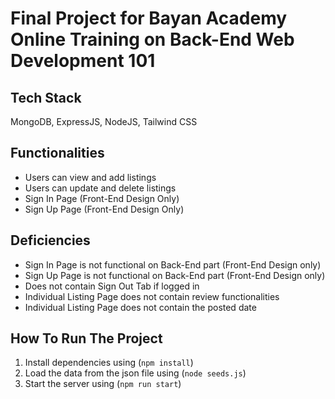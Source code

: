 # Final Project for Bayan Academy Online Training on Back-End Web Development 101

## Tech Stack
MongoDB, ExpressJS, NodeJS, Tailwind CSS

## Functionalities
-   Users can view and add listings
-   Users can update and delete listings
-   Sign In Page (Front-End Design Only)
-   Sign Up Page (Front-End Design Only)
  
## Deficiencies
-   Sign In Page is not functional on Back-End part (Front-End Design only)
-   Sign Up Page is not functional on Back-End part (Front-End Design only)
-   Does not contain Sign Out Tab if logged in
-   Individual Listing Page does not contain review functionalities
-   Individual Listing Page does not contain the posted date

## How To Run The Project
1.  Install dependencies using (`npm install`)
2.  Load the data from the json file using (`node seeds.js`)
3.  Start the server using (`npm run start`)

